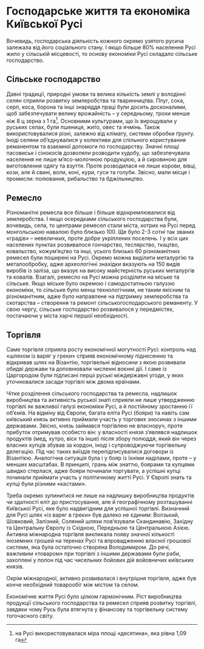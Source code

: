 # Господарське життя та економіка  Київської Русі

Вочевидь, господарська діяльність кожного окремо узятого русича залежала
від його соціального стану. І якщо більше 80% населення Русі жило у
сільській місцевості, то основу економіки Русі складало сільське
господарство.

Сільське господарство
---------------------

Давні традиції, природні умови та велика кількість землі у володінні
селян сприяли розвитку землеробства та тваринництва. Плуг, соха, серп,
коса, борона та інші знаряддя праці були досить досконалими, щоб
забезпечувати велику врожайність – у середньому, трохи менше ніж 8 ц
зерна з 1 га[^26]. Основними культурами, що їх вирощували у руських
селах, були пшениця, жито, овес та ячмінь. Також використовувалися
різні, залежно від клімату, системи обробки ґрунту. Іноді селяни
об’єднувалися у колективи для спільного користування реманентом та
взаємної допомоги по господарству. Значні площі пасовиськ і сінокосів
дозволяли розводити худобу, що забезпечувала населення не лише
м’ясо-молочною продукцією, а й сировиною для виготовлення одягу та
взуття. Проте розводилася не лише корови, вівці, кози, але й свині,
воли, коні, кури, гуси та голуби. Звісно, мали місце і промисли:
полювання, рибальство та бджільництво.

Ремесло
-------

Різноманітні ремесла все більше і більше відокремлювалися від
землеробства. І якщо осередками сільського господарства були, вочевидь,
села, то центрами ремесел стали міста, котрих на Русі перед монгольською
навалою було близько 100. Ще було 2-3 сотні так званих «градів» –
невеличких, проте добре укріплених поселень. І у всіх цих населених
пунктах розвивалося гончарство, теслярство, ткацтво, ковальство,
кожум’яцтво та інші, усього близько 60 різноманітних ремесел були
поширені на Русі. Окремо можна виділити металургію та металообробку,
адже археологічні знахідки вказують на 150 видів виробів із заліза, що
вказує на високу майстерність руських металургів та ковалів. Взагалі,
ремесло на Русі можна розділити на міське та сільське. Якщо міське було
окремою і самодостатньою галуззю економіки, то сільське було менш
технологічним, не таким якісним та різноманітним, адже було направлене
на підтримку землеробства та скотарства – створення та ремонт
сільськогосподарського реманенту. У свою чергу, сільське господарство
розвивалося у передмістях, постачаючи у міста харчі першої необхідності.

Торгівля
--------

Саме торгівля сприяла росту економічної могутності Русі: контроль над
«шляхом із варяг у греки» сприяв економічному піднесенню та відкривав
шлях на Візантію, торгівельні відносини з якою розвивали обидві держави
та доповнювали численні воєнні дії. І саме із Царгородом були підписані
перші руські міждержавні угоди, у яких уточнювалися засади торгівлі між
двома країнами.

Чітке розділення сільського господарства та ремесла, надлишок
виробництва та активність руської знаті сприяли не лише утвердженню
торгівлі як важливої галузі економіки Русі, а й постійному зростанню її
об’ємів. На відміну від Європи, багата еліта Русі (бояри) та навіть сам
київський князь активно приймали участь у торгових зносинах з іншими
державами. Звісно, князь займався торгівлею не власноруч, проте прибуток
отримував особисто він: у власності князя з’являвся надлишок продуктів
(мед, хутро, віск та інше) після збору полюддя, який він через власних
купців збував за кордон, іноді і супроводжуючи торгівельну делегацію.
Під час таких виїздів перепідписувалися договори із Візантією.
Аналогічна ситуація була і у бояр із їхніми наділами, проте – у менших
масштабах. В принципі, грань між знаттю, боярами та купцями швидко
стерлася, адже бояри починали торгувати, а успішні купці починали
приймати участь у політичному житті Русі. У Європі знать та купці були
різними «кастами».

Треба окремо зупинитися не лише на надлишку виробництва продуктів чи
здатності еліт до пристосування, але й географічному розташуванні
Київської Русі, яке було надвигідним для успішної торгівлі. Визначний
для Русі шлях «із варяг в греки» був далеко не єдиним: Волзький,
Шовковий, Залізний, Соляний шляхи пов’язували Скандинавію, Західну та
Центральну Європу із Східною, Передньою та Центральною Азією. Активна
міжнародна торгівля викликала появу значної кількості іноземних грошей
на теренах Русі та впровадженню власної грошової системи, яка була
остаточно створена Володимиром. До речі, важливим «товаром» при торгівлі
з іншими державами були раби, захоплені у полон під час чисельних
бойових дій войовничих київських князів.

Окрім міжнародної, активно розвивалася і внутрішня торгівля, адже був
конче необхідний товарообіг між містом та селом.

Економічне життя Русі було цілком гармонічним. Ріст виробництва
продукції сільського господарства та ремесел сприяв розвитку торгівлі,
завдяки чому Русь була втягнута у фінансову та торгівельну систему
тогочасного світу.

[^26]: на Русі використовувалася міра площі «десятина», яка рівна 1,09 га
